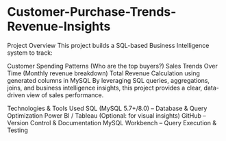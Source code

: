 # Customer-Purchase-Trends-Revenue-Insights

Project Overview
This project builds a SQL-based Business Intelligence system to track:

Customer Spending Patterns (Who are the top buyers?)
Sales Trends Over Time (Monthly revenue breakdown)
Total Revenue Calculation using generated columns in MySQL
By leveraging SQL queries, aggregations, joins, and business intelligence insights, this project provides a clear, data-driven view of sales performance.

Technologies & Tools Used
SQL (MySQL 5.7+/8.0) – Database & Query Optimization
Power BI / Tableau (Optional: for visual insights)
GitHub – Version Control & Documentation
MySQL Workbench – Query Execution & Testing
